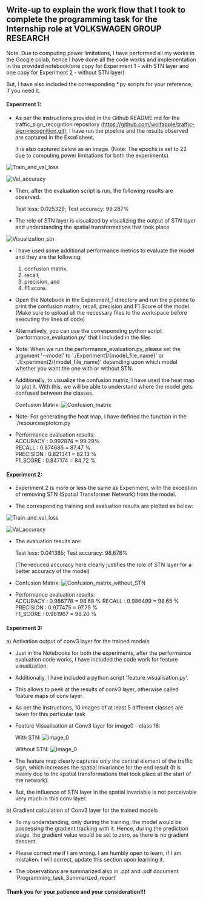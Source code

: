 ## Write-up to explain the work flow that I took to complete the programming task for the Internship role at VOLKSWAGEN GROUP RESEARCH

Note: Due to computing power limitations, I have performed all my works in the Google colab, hence I have done all the code works and implementation in the provided notebook(one copy for Experiment 1 - with STN layer and one copy for Experiment 2 - without STN layer)

But, I have also included the corresponding *.py scripts for your reference, if you need it.

#### Experiment 1:
- As per the instructions provided in the Github README.md for the traffic_sign_recogntion repository (https://github.com/wolfapple/traffic-sign-recognition.git), I have run the pipeline and the results observed are captured in the Excel sheet.

    It is also captured below as an image.
    (Note: The epochs is set to 22 due to computing power limitations for both the experiments)

![Train_and_val_loss](https://user-images.githubusercontent.com/22639337/107316988-13862b80-6a9a-11eb-9267-ce5906806f09.png)

![Val_accuracy](https://user-images.githubusercontent.com/22639337/107317016-20a31a80-6a9a-11eb-8bdf-468083b9db87.png)

- Then, after the evaluation script is run, the following results are observed.

    Test loss: 0.025329;	Test accuracy: 99.287%
    
- The role of STN layer is visualized by visualizing the output of STN layer and understanding the spatial transformations that took place

![Visualization_stn](https://user-images.githubusercontent.com/22639337/107286707-3cd69580-6a61-11eb-98e8-9a669bfd9b47.png)


- I have used some additional performance metrics to evaluate the model and they are the following:

    1) confusion matrix, 
    2) recall, 
    3) precision, and 
    4) F1 score.

- Open the Notebook in the Experiment_1 directory and run the pipeline to print the confusion matrix, recall, precision and F1 Score of the model. (Make sure to upload all the necessary files to the workspace before executing the lines of code)
- Alternatively, you can use the corresponding python script 'performance_evaluation.py' that I included in the files

- Note: When we run the performance_evaluation.py, please set the argument '--model' to './Experiment1/{model_file_name}' or './Experiment2/{model_file_name}' depending upon which model whether you want the one with or without STN.

- Additionally, to visualize the confusion matrix, I have used the heat map to plot it. With this, we will be able to understand where the model gets confused 
between the classes.
    
    Confusion Matrix:
![Confusion_matrix](https://user-images.githubusercontent.com/22639337/107317117-4fb98c00-6a9a-11eb-80e4-ce7adc9d64ef.png)

- Note: For generating the heat map, I have defined the function in the ./resources/plotcm.py

- Performance evaluation results:   
ACCURACY : 0.992874 = 99.29%  
RECALL :     0.874685 = 87.47 %  
PRECISION : 0.821341 = 82.13 %  
F1_SCORE : 0.847174 = 84.72 %  

#### Experiment 2:
- Experiment 2 is more or less the same as Experiment, with the exception of removing STN (Spatial Transformer Network) from the model.

- The corresponding training and evaluation results are plotted as below:

![Train_and_val_loss](https://user-images.githubusercontent.com/22639337/107378032-dea2c480-6aeb-11eb-9941-7a8eefa8d4fc.png)

![Val_accuracy](https://user-images.githubusercontent.com/22639337/107378062-e5313c00-6aeb-11eb-8c92-08ea38b4c7e0.png)

- The evaluation results are:

    Test loss: 0.041385;	Test accuracy: 98.678%
    
    (The reduced accuracy here clearly justifies the role of STN layer for a better accuracy of the model)
    
- Confusion Matrix:
![Confusion_matrix_without_STN](https://user-images.githubusercontent.com/22639337/107287649-870c4680-6a62-11eb-842a-ace045429d06.png)
    
- Performance evaluation results:  
ACCURACY : 0.986778 = 98.68 %
RECALL : 0.986499 = 98.65 %  
PRECISION : 0.977475 = 97.75 %  
F1_SCORE : 0.981967 = 98.20 %
    
#### Experiment 3:
a) Activation output of conv3 layer for the trained models
- Just in the Notebooks for both the experiments, after the performance evaluation code works, I have included the code work for feature visualization.
- Additionally, I have included a python script 'feature_visualisation.py'.
- This allows to peek at the results of conv3 layer, otherwise called feature maps of conv layer.
- As per the instructions, 10 images of at least 5 different classes are taken for this particular task

- Feature Visualisation at Conv3 layer for image0 - class 16:

    With STN:
![image_0](https://user-images.githubusercontent.com/22639337/107318165-6e208700-6a9c-11eb-8574-e6d001a93e59.png)

    Without STN:
![image_0](https://user-images.githubusercontent.com/22639337/107287974-0437bb80-6a63-11eb-96be-670496a1d935.png)

- The feature map clearly captures only the central element of the traffic sign, which increases the spatial invariance for the end result 
(It is mainly due to the spatial transformations that took place at the start of the network).

- But, the influence of STN layer in the spatial invariable is not perceivable very much in this conv layer.

b) Gradient calculation of Conv3 layer for the trained models
- To my understanding, only during the training, the model would be possessing the gradient tracking with it. Hence, during the prediction stage, the gradient value would be set to zero, as there is no gradient descent.
- Please correct me if I am wrong. I am humbly open to learn, if I am mistaken. I will correct, update this section upon learning it. 

- The observations are summarized also in .ppt and .pdf document 'Programming_task_Summarized_report'

#### Thank you for your patience and your consideration!!!
